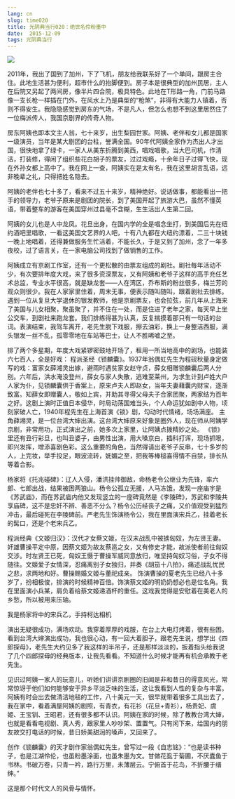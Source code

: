 ```yaml
---
lang: cn
slug: time020
title: 光阴典当行020：绝世名伶粉墨中
date:  2015-12-09
tags: 光阴典当行
---
```

<!-- more -->
![](/uploads/time020.jpg)

2011年，我出了国到了加州，下了飞机，朋友给我联系好了一个单间，跟房主合住。此地生活甚为便利，超市什么的抬脚便到。房子本是很典型的加州民居，主人在后院又另起了两间房，像半片四合院，极具特色。此地在T形路一角，门前马路像一支长枪一样插在门外，在风水上乃是典型的“枪煞”，非得有大能力人镇着，否则不得安生。我隐隐感觉到房东的气场，不是凡人，但怎么也想不到这里居然住了一位梅派传人，我国京剧界的传奇人物。

房东阿姨也即本文主人翁，七十来岁，出生梨园世家。阿姨、老伴和女儿都是国家一级演员，当年是某大剧团的台柱，誉满全国。90年代阿姨全家作为杰出人才出国，很快地拿了绿卡，一家人从美东折腾到美西，唱戏唱歌，当大巴司机，作清洁，打装修，得闲了组织些花白胡子的票友，过过戏瘾，十余年日子过得飞快，现在外孙女都上高中了。我在网上一查，阿姨实在是太有名，我在这里胡言乱语，远非晚辈之礼，只得把姓名隐去。

阿姨的老伴也七十多了，看来不过五十来岁，精神绝好。说话做事，都能看出一把手的领导力，老爷子原来是剧团的院长，到了美国开起了旅游大巴，虽然不懂英语，带着整车的游客在美国穿州过县毫不含糊，生生活出人生第二回。

阿姨的女儿也是人中龙凤。花旦出身，在国内学的全是唱念坐打，到美国后先在纽约酒吧里唱歌，一看这美国文艺界的人吧，十有八九都在大纽约漂着，二三十块钱一晚上地唱着，还得兼做服务生忙活着，不能长久，于是又到了加州，念了一年多夜校，过了语言关，在一家电脑公司找到了做销售的工作。

阿姨成立有京剧工作室，还有一个更松散的由票友组成的剧社。剧社每年活动不少，有次要排年度大戏，来了很多资深票友，又有阿姨和老爷子这样的高手充任艺术总监，专业水平很高，就是缺龙套——人在湾区，乔布斯的粉丝很多，梅兰芳的观众则很少。我在人家家里住着，周末无事，便表示随叫随叫，跟着剧社去排练。遇到一位从复旦大学退休的银发教师，他是京剧票友，也会拉弦，前几年从上海来了美国与儿女相聚，聚虽聚了，并不住在一处，而是住进了老年之家，每天早上坐公交车，到剧社来跑龙套。我们排练得甚为认真，反复揣摸着那只有一句话的台词。表演结束，我驾车离开，老先生脱下戏服，擦去油彩，换上一身整洁西服，满头银发一丝不乱，孤零零地在车站等巴士，让人不胜唏嘘之至。

排了两个多星期，年度大戏紧锣密鼓地开场了，租用一所当地高中的剧场，也能装六七百人，全是好戏：
程派圣经《锁麟囊》。1937年翁偶虹先生为程砚秋量身定做写的戏：富家女薛湘灵出嫁，避雨时遇贫家女赵守贞，薛女相赠锁麟囊后两人分别。六年后，洪水淹没登州，薛女与家人失散，逃难至莱州，为求生计到卢姓大户人家为仆，见锁麟囊供于香案上，原来卢夫人即赵女，当年夫妻藉囊内财宝，逐渐致富。知薛女即赠囊人，敬如上宾，并助其寻得父母夫子合家团聚，两家结为百年之好。这剧上演时正值日本侵华，时局动荡国难当头，个人命运犹如剧中人物，顷刻家破人亡，1940年程先生在上海首演《锁》剧，勾动时代情绪，场场满座。
主角薛湘灵，是一位台湾大婶出演。这台湾大婶原来好象是圈外人，现在师从阿姨学京剧，非常用功，正式演出之前，她多次上家里，让阿姨点拨精妙之处。
《锁》里还有丑行彩旦，也叫丑婆子，由男性出演，用大嗓京白，插科打诨，现场抓哏，即兴发挥，增添喜剧色彩。这么重要的角色，当然得请出老爷子反串，七十多岁的人，上完妆，举手投足，眼波流转，妩媚之至，把我等棒槌喜得情不自禁，排长队等着合影。

杨家将《托兆碰碑》：辽人入侵，潘洪挂帅御敌，命杨老令公继业为先锋，率六郎、七郎出战，结果被困两狼山。杨令公孤立无援，人马冻饿，发现一座庙宇是《苏武庙》，而在苏武庙内他又发现竖立的一座碑竟然是《李陵碑》，苏武和李陵共享庙碑，这不是忠奸不辨、善恶不分么？杨令公历经丧子之痛，又价值观受到猛烈冲击，最后碰死在李陵碑前。严老先生饰演杨令公，我在里面演宋兵乙，挂着老长的髯口，还是个老宋兵乙。

程派经典《文姬归汉》：汉代才女蔡文姬，在汉末战乱中被掳匈奴，为左贤王妻。奸雄曹操平定中原，因蔡文姬为故友蔡邕之女，又有修史才能，故派使者前往匈奴交涉。时左贤王已死，匈奴王慑于曹操军威同意放归，唯坚持匈奴习俗，子女不得随往。文姬爱子女情深，忍痛离别子女独归，并奏《胡笳十八拍》，痛述战乱忧民之悲，求两地和好。曹操赐婚文姬与董祀成亲。
饰演曹操的夏老先生已经八十多岁了，扮相极俊，排演的时候精神百倍。饰演蔡文姬的明奶奶想必也是位名角。我在里面演小兵某，肩负着给蔡文姬递酒杯的重任。这戏我觉得是安慰着在美老人的乡愁，所以被用来压轴。


我是杨家将中的宋兵乙，手持柯达相机

演出无疑很成功，满场欢动。我穿着厚厚的戏服，在台上大电灯烤着，很有些困。看到台湾大婶演出成功，我也很心动，有一回大着胆子，跟老先生说，想学出《四郎探母》，老先生大约见多了我这样的半吊子，还是那样淡淡的，扳着指头给我说了几个四郎探母的经典版本，让我先看看。不知道什么时候才能再有机会承教于老先生。

见识过阿姨一家人的玩意儿，听她们讲讲京剧圈的旧闻是非和昔日的得意风光，常常惊讶于他们如何能够安于异乡平淡乏味的生活，这让我看到人性的复杂与丰富。阿姨有时会出去做清洁地毯的工作，八十美元一天，很早就带着很多工具出去了，我在家中，看着满屋阿姨的剧照，有青衣，有花衫（花旦+青衫），杨贵妃、虞姬、王宝钏、王昭君，还有很多都不认识。阿姨在家的时候，除了教教台湾大婶，也就是看看电视剧、真人秀，跟家里人吵吵架、置置气。只有闲下来，给国内的朋友故交打电话的时候，昔日娇美甜润的嗓声，又回来了。

创作《锁麟囊》的天才剧作家翁偶虹先生，曾写过一段《自志铭》：“也是读书种子，也是江湖伶伦，也虽粉墨涂面，也虽朱墨为文。甘做花虱于菊圃，不厌蠹鱼于书林。书破万卷，只青一衿，路行万里，未薄层云。宁俯首于花鸟，不折腰于缙绅。”

这是那个时代文人的风骨与情怀。